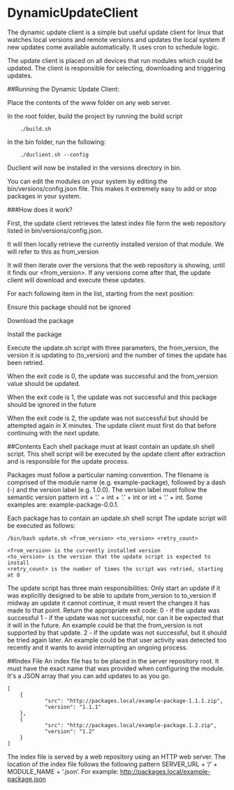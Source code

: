 DynamicUpdateClient
===================

The dynamic update client is a simple but useful update client for linux that watches local versions and remote versions and updates the local system if new updates come available automatically. It uses cron to schedule logic.

The update client is placed on all devices that run modules which could be updated. The client is responsible for selecting, downloading and triggering updates.

##Running the Dynamic Update Client:

Place the contents of the www folder on any web server.

In the root folder, build the project by running the build script

```
    ./build.sh
```

In the bin folder, run the following:
```
    ./duclient.sh --config
```

Duclient will now be installed in the versions directory in bin.
 
You can edit the modules on your system by editing the bin/versions/config.json file. This makes it extremely easy to add or stop packages in your system.

###How does it work?

First, the update client retrieves the latest index file form the web repository listed in bin/versions/config.json. 

It will then locally retrieve the currently installed version of that module. We will refer to this as from_version

It will then iterate over the versions that the web repository is showing, until it finds our <from_version>. If any versions come after that, the update client will download and execute these updates.

For each following item in the list, starting from the next position:

Ensure this package should not be ignored

Download the package

Install the package

Execute the update.sh script with three parameters, the from_version, the version it is updating to (to_version) and the number of times the update has been retried.

When the exit code is 0, the update was successful and the from_version  value should be updated.

When the exit code is 1, the update was not successful and this package should be ignored in the future

When the exit code is 2, the update was not successful but should be attempted again in X minutes. The update client must first do that before continuing with the next update.



##Contents
Each shell package must at least contain an update.sh shell script. This shell script will be executed by the update client after extraction and is responsible for the update process.

Packages must follow a particular naming convention. The filename is comprised of the module name (e.g. example-package), followed by a dash (-) and the version label (e.g. 1.0.0). The version label must follow the semantic version pattern int + ‘.’ + int + ‘.’ + int or int + ‘.’ + int. Some examples are: example-package-0.0.1. 

Each package has to contain an update.sh shell script
The update script will be executed as follows:

```
/bin/bash update.sh <from_version> <to_version> <retry_count>

<from_version> is the currently installed version
<to_version> is the version that the update script is expected to install
<retry_count> is the number of times the script was retried, starting at 0
```

The update script has three main responsibilities:
Only start an update if it was explicitly designed to be able to update from_version to to_version
If midway an update it cannot continue, it must revert the changes it has made to that point.
Return the appropriate exit code:
0 - if the update was successful
1 - if the update was not successful, nor can it be expected that it will in the future. An example could be that the from_version is not supported by that update.
2 - if the update was not successful, but it should be tried again later. An example could be that user activity was detected too recently and it wants to avoid interrupting an ongoing process.



##Index File
An index file has to be placed in the server repository root. It must have the exact name that was provided when configuring the module. It's a JSON array that you can add updates to as you go.

```
[
    {
            "src": "http://packages.local/example-package-1.1.1.zip",
            "version": "1.1.1"
    },
  	{
            "src": "http://packages.local/example-package.1.2.zip",
            "version": "1.2"
    }
]
```
The index file is served by a web repository using an HTTP web server. The location of the index file follows the following pattern SERVER_URL + ‘/’ + MODULE_NAME + ‘.json’. For example: http://packages.local/example-package.json

